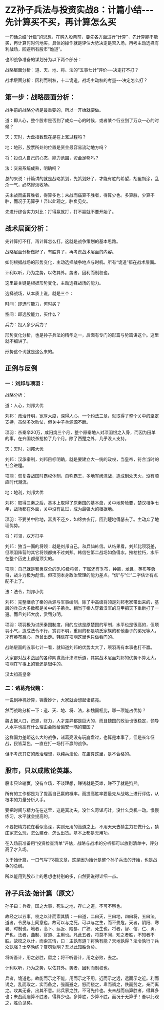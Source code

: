 # ZZ孙子兵法与投资实战8：计篇小结---先计算买不买，再计算怎么买

一句话总结“计篇”的思想，在购入股票前，要先各方面进行“计算”，先计算能不能买，再计算何时何地买。具体的操作就是评估大势决定是否入场，再考主动选择有利战场，回避所有股市“诡道”。

也即战争准备的谋划分为以下两个部分：

战略层面分析：道、天、地、将、法的“五事七计”评价---决定打不打？

战术层面分析：因利而制权，十二诡道，战场主动权的考量---决定怎么打？

## 第一步：战略层面分析：
战争前的战略分析是最重要的，所以一开始就要做。

道：即人心，整个股市是否到了成众一心的时候，或者某个行业到了万众一心的时候？

天：天时，大盘指数现在是在上涨过程吗？

地：地形，股票所处的位置是资金最容易流动地方吗？

将：投资人自己的心态，能力范围，资金足够吗？

法：交易系统成熟，明确吗？

总的来说：计篇讲的就是战略策划，先策划好了，才能有胜的希望，胡里胡涂，乱杀一气，必然惨淡收场。

夫未战而庙算胜者，得算多也；未战而庙算不胜者，得算少也。多算胜，少算不胜，而况于无算乎！吾以此观之，胜负见矣。

先进行综合实力对比：打得赢就打，打不赢就不要开始了。

## 战术层面分析：
先计算打不打，再计算怎么打。这就是战争策划的基本思路。

战略层面分析做好了，有胜算了，再考虑战术层面的内容。

如何根据战场的形势变化，主动选择战争地点与时机。所有“诡道”都在战术层面。

计利以听，乃为之势，以佐其外。势者，因利而制权也。

这里最关键是根据形势变化，主动选择战场的能力。

选择战场，从本质上说，就是三个：

时间：即选时能力，何时买？

空间：即选股能力，买什么？

兵力：投入多少兵力？

形势变化分析，也是孙子兵法的精华之一，后面有专门的形篇与势篇讲这个。这里就不细讲了。

形势这个词就是这么来的。


## 正例与反例
### 一：刘邦与项羽：

战略分析：

道：人心，刘邦大优

刘邦：政治开明，宽厚大度，深得人心，一个约法三章，就取得了整个关中的坚定支持，虽然多次败仗，但关中子兵源源不断。

项羽：杀秦卒20万，咸阳烧三个月，整个原秦地人对项羽恨之入骨，而因为田单的事，在齐国烧杀抢掠了几个月。除了西楚之外，几乎没人支持。

天：天时，刘邦大优

刘邦：汉承秦制，刘邦目标明确，就是要建立大一统的政权，当皇帝，符合当时的社会进程。

项羽：恢复春战国时霸权体制，自称霸王，多地军阀混战，造成到处灭火，没有顺应时代潮流。

地：地利，刘邦大优

刘邦：取得三秦之后，基本上取得了原秦国的基本盘，关中地势险要，楚汉相争七年，战场都在外面，关中没有乱过，成为最强大的根据地。

项羽：不要关中险地，富贵不还乡，如绵衣夜行，回到楚地得瑟去了。主动弃了地理优势。

将：将领，双方打平

刘邦：独当一面的将领：就是刘邦自己，和兵仙韩信。从结果看，刘邦比项羽差，但项羽阵营的其它将领都搞不过刘邦。韩信在第二战场如鱼得水，摧枯拉朽，水平在整个历史上都是顶尖的。

项羽：自己就是智勇双全的BUG级将领，下属还有季布，钟离，龙且，英布等勇将，战斗力极为彪悍。但项羽本身政治管理的能力差点。“信”与“仁”二字估计有点配不上了。

法：法令，刘邦小优

刘邦：完整继承了秦的兵源与军事编制，除了中高级将领是刘邦老家带出来的，基层的兵员大多数都是关中的子弟兵。相当于秦人穿着汉军的马甲把天下重新打了一遍。而且刘邦大度，赏罚分明。

项羽：项羽极为讨厌秦国制度，用的应该是原楚国的军制，水平也是很高的，但项羽小气，造成法令不行，赏罚不明，重用的都是项氏家族的和他妻子的弟兄等人，才有英布离心，范曾出走。韩信在项羽这里也只做看门的。

战略层面的五事七计一看，就知道刘邦的优势太大了，项羽再有本事也打不赢。

大家都对战术战层的各种阴谋诡计津津乐道，其实战术层面刘邦的优势不算太大。项羽在军事上的智还是很牛的。

汉太祖高皇帝

### 二：诸葛亮伐魏：

一说到神机妙算，锦囊妙计，大家就会想起诸葛亮。

然而战略分析一下：道、天、地、将、法，和魏国相比，哪一项能占优势？

魏占据人口，资源，财力，人才差异都是巨大的，而且魏国的政治也很稳定，领导人水平也高有什么理由会败给偏安一隅的蜀国？

这样国力差距这么大的战争，诸葛亮没有玩崩盘过，也算是本事了，但是长年征战，民皆菜色，一直在打一场打不赢的战争。

但不考虑其它的政治理想，以纯兵法论，在庙算这里，是不合格的。

## 股市，只以成败论英雄。
股市只论输赢，没有立场，不谈理想，赚钱就是英雄，赚不了就是狗熊。

所有的工作都是为了提高自己赢的概率。而提高胜率要最先从战略上进行评估，从根本的力量分析入手。

要把时间与精力花在这里，这是真功夫，没什么奇谋巧计，没什么灵机一动。慢慢练习，水平就会提高的。

不要把精力花在看似高深，实则无用的诡道之上，不用天天去猜主力在做什么，猜庄家怎么玩，怎么建仓，怎么出货。基本上都是无用功。

在入场前准备用“投资检查清单”评估，战略与战术的分析都可以放到清单中，评分高了才入场。

关于始计篇，一口气写了8篇文章，这是因为始计是整个孙子兵法的开始，也是战争的总纲。

所以能用到股市上的思想也特别的多，自然要说得详细一点。


## 孙子兵法·始计篇（原文）
孙子曰：兵者，国之大事，死生之地，存亡之道，不可不察也。

故经之以五事，校之以计而索其情：一曰道，二曰天，三曰地，四曰将，五曰法。道者，令民与上同意也，故可以与之死，可以与之生，而不畏危。天者，阴阳、寒暑、时制也。地者，高下、远近、险易、广狭、死生也。将者，智、信、仁、勇、严也。法者，曲制、官道、主用也。凡此五者，将莫不闻，知之者胜，不知者不胜。故校之以计，而索其情，曰：主孰有道？将孰有能？天地孰得？法令孰行？兵众孰强？士卒孰练？赏罚孰明？吾以此知胜负矣。

将听吾计，用之必胜，留之；将不听吾计，用之必败，去之。

计利以听，乃为之势，以佐其外。势者，因利而制权也。

兵者，诡道也。故能而示之不能，用而示之不用，近而示之远，远而示之近。利而诱之，乱而取之，实而备之，强而避之，怒而挠之，卑而骄之，佚而劳之，亲而离之。攻其无备，出其不意。此兵家之胜，不可先传也。夫未战而庙算胜者，得算多也；未战而庙算不胜者，得算少也。多算胜，少算不胜，而况于无算乎！吾以此观之，胜负见矣。
